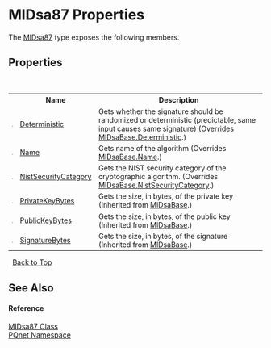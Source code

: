 # MlDsa87 Properties
 

The <a href="a45bdc30-5198-f585-db56-c712dd67fdbd">MlDsa87</a> type exposes the following members.


## Properties
&nbsp;<table><tr><th></th><th>Name</th><th>Description</th></tr><tr><td>![Public property](media/pubproperty.gif "Public property")</td><td><a href="0ed83eb1-2dcb-fc4b-a880-a14e4bbcefeb">Deterministic</a></td><td>
Gets whether the signature should be randomized or deterministic (predictable, same input causes same signature)
 (Overrides <a href="9835df45-f68f-ab54-d83c-3d41338b9cf3">MlDsaBase.Deterministic</a>.)</td></tr><tr><td>![Public property](media/pubproperty.gif "Public property")</td><td><a href="12cdd0af-f7c0-3a27-5ee5-dfaf758a7516">Name</a></td><td>
Gets name of the algorithm
 (Overrides <a href="1f32ff20-4e3c-bc96-a7f1-8922417685af">MlDsaBase.Name</a>.)</td></tr><tr><td>![Public property](media/pubproperty.gif "Public property")</td><td><a href="f030c19b-37dd-7c4c-861a-be09c06b4558">NistSecurityCategory</a></td><td>
Gets the NIST security category of the cryptographic algorithm.
 (Overrides <a href="b070ea90-e9f9-478b-c5ff-d70df571d83a">MlDsaBase.NistSecurityCategory</a>.)</td></tr><tr><td>![Public property](media/pubproperty.gif "Public property")</td><td><a href="4b541bf7-9fb4-0a37-004a-efe517312b06">PrivateKeyBytes</a></td><td>
Gets the size, in bytes, of the private key
 (Inherited from <a href="5ed363d7-73b0-22b5-bdb5-93527a8de811">MlDsaBase</a>.)</td></tr><tr><td>![Public property](media/pubproperty.gif "Public property")</td><td><a href="09cc82c5-4d8d-0e3a-4c67-b7663d7b8ad2">PublicKeyBytes</a></td><td>
Gets the size, in bytes, of the public key
 (Inherited from <a href="5ed363d7-73b0-22b5-bdb5-93527a8de811">MlDsaBase</a>.)</td></tr><tr><td>![Public property](media/pubproperty.gif "Public property")</td><td><a href="ec687e87-a2aa-11fa-0f75-f3d7430d88e2">SignatureBytes</a></td><td>
Gets the size, in bytes, of the signature
 (Inherited from <a href="5ed363d7-73b0-22b5-bdb5-93527a8de811">MlDsaBase</a>.)</td></tr></table>&nbsp;
<a href="#mldsa87-properties">Back to Top</a>

## See Also


#### Reference
<a href="a45bdc30-5198-f585-db56-c712dd67fdbd">MlDsa87 Class</a><br /><a href="fc4f881f-e121-9cf0-ed49-65bf6b5a005d">PQnet Namespace</a><br />